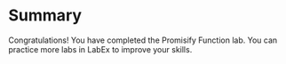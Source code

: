 # Summary

Congratulations! You have completed the Promisify Function lab. You can practice more labs in LabEx to improve your skills.
